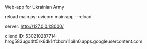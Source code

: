 Web-app for Ukrainian Army

reload main.py:
uvicorn main:app --reload

server:
http://127.0.0.1:8000/

cliend ID:
530210287714-hrog583ugo4tt5rk6dk1rfcbcm11p8n0.apps.googleusercontent.com